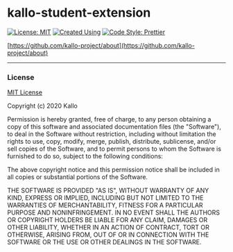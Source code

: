 # kallo-student-extension

[![License: MIT](https://img.shields.io/badge/License-MIT-yellow.svg)](https://opensource.org/licenses/MIT)
[![Created Using](https://img.shields.io/badge/JavaScript-98.2%25-green.svg)](https://wikipedia.org/wiki/JavaScript)
[![Code Style: Prettier](https://img.shields.io/badge/Code%20Style-Prettier-blue.svg)](https://prettier.io/)

[https://github.com/kallo-project/about](https://github.com/kallo-project/about)

----

### License
[MIT License](https://opensource.org/licenses/MIT)

Copyright (c) 2020 Kallo

Permission is hereby granted, free of charge, to any person obtaining a copy
of this software and associated documentation files (the "Software"), to deal
in the Software without restriction, including without limitation the rights
to use, copy, modify, merge, publish, distribute, sublicense, and/or sell
copies of the Software, and to permit persons to whom the Software is
furnished to do so, subject to the following conditions:

The above copyright notice and this permission notice shall be included in all
copies or substantial portions of the Software.

THE SOFTWARE IS PROVIDED "AS IS", WITHOUT WARRANTY OF ANY KIND, EXPRESS OR
IMPLIED, INCLUDING BUT NOT LIMITED TO THE WARRANTIES OF MERCHANTABILITY,
FITNESS FOR A PARTICULAR PURPOSE AND NONINFRINGEMENT. IN NO EVENT SHALL THE
AUTHORS OR COPYRIGHT HOLDERS BE LIABLE FOR ANY CLAIM, DAMAGES OR OTHER
LIABILITY, WHETHER IN AN ACTION OF CONTRACT, TORT OR OTHERWISE, ARISING FROM,
OUT OF OR IN CONNECTION WITH THE SOFTWARE OR THE USE OR OTHER DEALINGS IN THE
SOFTWARE.
